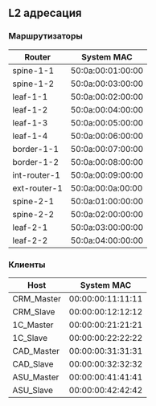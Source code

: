 ## L2 адресация
### Маршрутизаторы
| Router | System MAC |
|--|--|
| spine-1-1 | 50:0a:00:01:00:00 |
| spine-1-2 | 50:0a:00:03:00:00 |
| leaf-1-1 | 50:0a:00:02:00:00 |
| leaf-1-2 | 50:0a:00:04:00:00 |
| leaf-1-3 | 50:0a:00:05:00:00 |
| leaf-1-4 | 50:0a:00:06:00:00 |
| border-1-1 | 50:0a:00:07:00:00 |
| border-1-2 | 50:0a:00:08:00:00 |
| int-router-1 | 50:0a:00:09:00:00 |
| ext-router-1 | 50:0a:00:0a:00:00 |
| spine-2-1 | 50:0a:01:00:00:00 |
| spine-2-2 | 50:0a:02:00:00:00 |
| leaf-2-1 | 50:0a:03:00:00:00 |
| leaf-2-2 | 50:0a:04:00:00:00 |

### Клиенты
|Host|System MAC|
|--|--|
|CRM_Master|00:00:00:11:11:11|
|CRM_Slave|00:00:00:12:12:12|
|1C_Master|00:00:00:21:21:21|
|1C_Slave|00:00:00:22:22:22|
|CAD_Master|00:00:00:31:31:31|
|CAD_Slave|00:00:00:32:32:32|
|ASU_Master|00:00:00:41:41:41|
|ASU_Slave|00:00:00:42:42:42|

